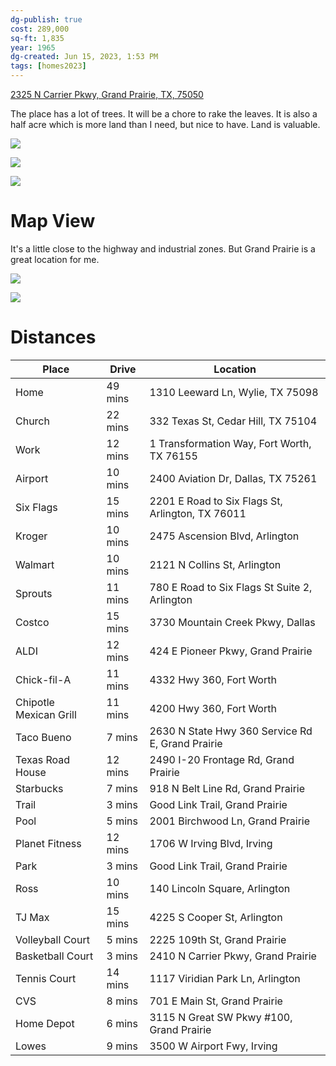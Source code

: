 ```yaml
---
dg-publish: true
cost: 289,000
sq-ft: 1,835
year: 1965
dg-created: Jun 15, 2023, 1:53 PM
tags: [homes2023]
---
```


[2325 N Carrier Pkwy, Grand Prairie, TX, 75050](https://www.realtor.com/realestateandhomes-detail/2325-N-Carrier-Pkwy_Grand-Prairie_TX_75050_M89677-41369?cid=eml_saf_property_photo)

The place has a lot of trees. It will be a chore to rake the leaves. It is also a half acre which is more land than I need, but nice to have. Land is valuable.

![](https://ap.rdcpix.com/50685e4a5c14984b7cad4bc18f83d099l-m3082145477od-w480_h360_x2.webp?w=640&q=75)

![](https://ap.rdcpix.com/50685e4a5c14984b7cad4bc18f83d099l-m2012096360od-w640_h480_x2.webp?w=640&q=75)

![](https://ap.rdcpix.com/50685e4a5c14984b7cad4bc18f83d099l-m4067529340od-w640_h480_x2.webp?w=640&q=75)

# Map View

It's a little close to the highway and industrial zones. But Grand Prairie is a great location for me.

![](https://i.imgur.com/susgXaK.png)

![](https://i.imgur.com/CX86cLe.png)

# Distances

| Place                  | Drive   | Location                                         |
|------------------------|---------|--------------------------------------------------|
| Home                   | 49 mins | 1310 Leeward Ln, Wylie, TX 75098                 |
| Church                 | 22 mins | 332 Texas St, Cedar Hill, TX 75104               |
| Work                   | 12 mins | 1 Transformation Way, Fort Worth, TX 76155       |
| Airport                | 10 mins | 2400 Aviation Dr, Dallas, TX 75261               |
| Six Flags              | 15 mins | 2201 E Road to Six Flags St, Arlington, TX 76011 |
| Kroger                 | 10 mins | 2475 Ascension Blvd, Arlington                   |
| Walmart                | 10 mins | 2121 N Collins St, Arlington                     |
| Sprouts                | 11 mins | 780 E Road to Six Flags St Suite 2, Arlington    |
| Costco                 | 15 mins | 3730 Mountain Creek Pkwy, Dallas                 |
| ALDI                   | 12 mins | 424 E Pioneer Pkwy, Grand Prairie                |
| Chick-fil-A            | 11 mins | 4332 Hwy 360, Fort Worth                         |
| Chipotle Mexican Grill | 11 mins | 4200 Hwy 360, Fort Worth                         |
| Taco Bueno             | 7 mins  | 2630 N State Hwy 360 Service Rd E, Grand Prairie |
| Texas Road House       | 12 mins | 2490 I-20 Frontage Rd, Grand Prairie             |
| Starbucks              | 7 mins  | 918 N Belt Line Rd, Grand Prairie                |
| Trail                  | 3 mins  | Good Link Trail, Grand Prairie                   |
| Pool                   | 5 mins  | 2001 Birchwood Ln, Grand Prairie                 |
| Planet Fitness         | 12 mins | 1706 W Irving Blvd, Irving                       |
| Park                   | 3 mins  | Good Link Trail, Grand Prairie                   |
| Ross                   | 10 mins | 140 Lincoln Square, Arlington                    |
| TJ Max                 | 15 mins | 4225 S Cooper St, Arlington                      |
| Volleyball Court       | 5 mins  | 2225 109th St, Grand Prairie                     |
| Basketball Court       | 3 mins  | 2410 N Carrier Pkwy, Grand Prairie               |
| Tennis Court           | 14 mins | 1117 Viridian Park Ln, Arlington                 |
| CVS                    | 8 mins  | 701 E Main St, Grand Prairie                     |
| Home Depot             | 6 mins  | 3115 N Great SW Pkwy #100, Grand Prairie         |
| Lowes                  | 9 mins  | 3500 W Airport Fwy, Irving                       |

